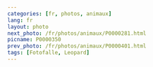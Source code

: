 ```yaml
---
categories: [fr, photos, animaux]
lang: fr
layout: photo
next_photo: /fr/photos/animaux/P0000281.html
picname: P0000350
prev_photo: /fr/photos/animaux/P0000401.html
tags: [Fotofalle, Leopard]
---
```

